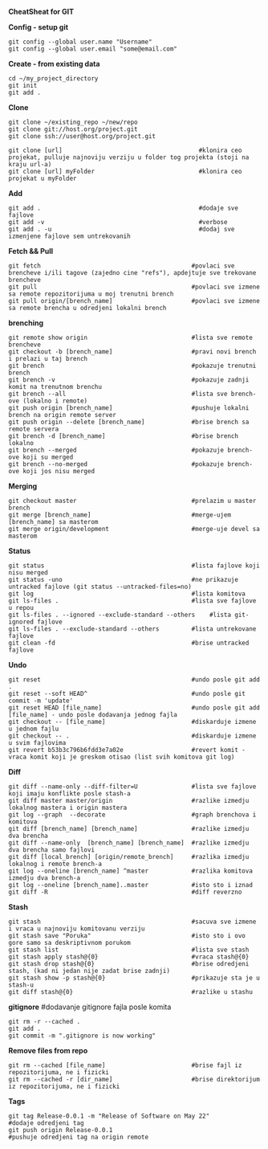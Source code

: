 **CheatSheat for GIT**



**Config - setup git**

	git config --global user.name "Username"
	git config --global user.email "some@email.com"
	

**Create - from existing data**

	cd ~/my_project_directory
	git init
	git add . 



**Clone**

	git clone ~/existing_repo ~/new/repo
	git clone git://host.org/project.git
	git clone ssh://user@host.org/project.git
	
	git clone [url]                                      #klonira ceo projekat, pulluje najnoviju verziju u folder tog projekta (stoji na kraju url-a)
	git clone [url] myFolder                             #klonira ceo projekat u myFolder
	
 	

**Add**

	git add .                                            #dodaje sve fajlove
 	git add -v 										     #verbose
 	git add . -u 										 #dodaj sve izmenjene fajlove sem untrekovanih


**Fetch && Pull**

	git fetch                                          #povlaci sve brencheve i/ili tagove (zajedno cine "refs"), apdejtuje sve trekovane brencheve
	git pull                                           #povlaci sve izmene sa remote repozitorijuma u moj trenutni brench
	git pull origin/[brench_name]                      #povlaci sve izmene sa remote brencha u odredjeni lokalni brench



**brenching**

	git remote show origin                             #lista sve remote brencheve
	git checkout -b [brench_name]					   #pravi novi brench i prelazi u taj brench
	git brench                                         #pokazuje trenutni brench
	git brench -v                                      #pokazuje zadnji komit na trenutnom brenchu     
	git brench --all                                   #lista sve brench-ove (lokalno i remote)
	git push origin [brench_name]                  	   #pushuje lokalni brench na origin remote server
	git push origin --delete [brench_name]    		   #brise brench sa remote servera
	git brench -d [brench_name]                        #brise brench lokalno
	git brench --merged                                #pokazuje brench-ove koji su merged
	git brench --no-merged                             #pokazuje brench-ove koji jos nisu merged

**Merging**

	git checkout master 							   #prelazim u master brench
	git merge [brench_name]                            #merge-ujem [brench_name] sa masterom
	git merge origin/development					   #merge-uje devel sa masterom

**Status**


	git status                                         #lista fajlove koji nisu merged
	git status -uno                                    #ne prikazuje untracked fajlove (git status --untracked-files=no)
	git log                                            #lista komitova
	git ls-files . 									   #lista sve fajlove u repou
	git ls-files . --ignored --exclude-standard --others	#lista git-ignored fajlove
	git ls-files . --exclude-standard --others		   #lista untrekovane fajlove
	git clean -fd                                      #brise untracked fajlove


**Undo**

	git reset										   #undo posle git add .
	git reset --soft HEAD^							   #undo posle git commit -m 'update'
	git reset HEAD [file_name]                         #undo posle git add [file_name] - undo posle dodavanja jednog fajla
	git checkout -- [file_name]                        #diskarduje izmene u jednom fajlu 
	git checkout -- . 								   #diskarduje izmene u svim fajlovima
	git revert b53b3c796b6fdd3e7a02e		           #revert komit - vraca komit koji je greskom otisao (list svih komitova git log)


**Diff**

	git diff --name-only --diff-filter=U 			   #lista sve fajlove koji imaju konflikte posle stash-a
	git diff master master/origin                      #razlike izmedju lokalnog mastera i origin mastera
	git log --graph  --decorate                        #graph brenchova i komitova
	git diff [brench_name] [brench_name]               #razlike izmedju dva brencha
	git diff --name-only  [brench_name] [brench_name]  #razlike izmedju dva brencha samo fajlovi
	git diff [local_brench] [origin/remote_brench]     #razlika izmedju lokalnog i remote brench-a
	git log --oneline [brench_name] ^master   		   #razlika komitova izmedju dva brench-a
	git log --oneline [brench_name]..master            #isto sto i iznad
	git diff -R                                        #diff reverzno
    

**Stash**

	git stash                                          #sacuva sve izmene i vraca u najnoviju komitovanu verziju
	git stash save "Poruka"                            #isto sto i ovo gore samo sa deskriptivnom porukom
	git stash list                                     #lista sve stash 
	git stash apply stash@{0}                          #vraca stash@{0}
	git stash drop stash@{0}                           #brise odredjeni stash, (kad ni jedan nije zadat brise zadnji)
	git stash show -p stash@{0}						   #prikazuje sta je u stash-u
    git diff stash@{0}  							   #razlike u stashu


**gitignore**											#dodavanje gitignore fajla posle komita

	git rm -r --cached .
	git add .
	git commit -m ".gitignore is now working"


**Remove files from repo**

	git rm --cached [file_name]						   #brise fajl iz repozitorijuma, ne i fizicki
	git rm --cached -r [dir_name]					   #brise direktorijum iz repozitorijuma, ne i fizicki


**Tags**

	git tag Release-0.0.1 -m "Release of Software on May 22"                #dodaje odredjeni tag 
	git push origin Release-0.0.1                                           #pushuje odredjeni tag na origin remote

